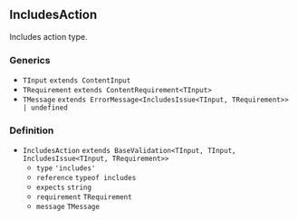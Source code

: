 IncludesAction
--------------

Includes action type.

### Generics

*   `TInput` `extends ContentInput`
*   `TRequirement` `extends ContentRequirement<TInput>`
*   `TMessage` `extends ErrorMessage<IncludesIssue<TInput, TRequirement>> | undefined`

### Definition

*   `IncludesAction` `extends BaseValidation<TInput, TInput, IncludesIssue<TInput, TRequirement>>`
    *   `type` `'includes'`
    *   `reference` `typeof includes`
    *   `expects` `string`
    *   `requirement` `TRequirement`
    *   `message` `TMessage`